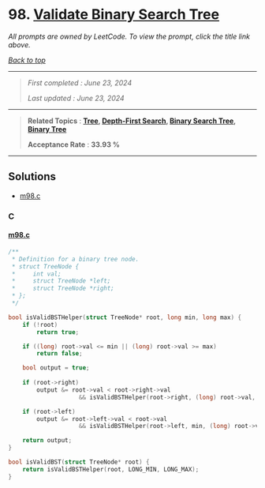 # 98. [Validate Binary Search Tree](<https://leetcode.com/problems/validate-binary-search-tree>)

*All prompts are owned by LeetCode. To view the prompt, click the title link above.*

*[Back to top](<../README.md>)*

------

> *First completed : June 23, 2024*
>
> *Last updated : June 23, 2024*

------

> **Related Topics** : **[Tree](<by_topic/Tree.md>), [Depth-First Search](<by_topic/Depth-First Search.md>), [Binary Search Tree](<by_topic/Binary Search Tree.md>), [Binary Tree](<by_topic/Binary Tree.md>)**
>
> **Acceptance Rate** : **33.93 %**

------

## Solutions

- [m98.c](<../my-submissions/m98.c>)
### C
#### [m98.c](<../my-submissions/m98.c>)
```C
/**
 * Definition for a binary tree node.
 * struct TreeNode {
 *     int val;
 *     struct TreeNode *left;
 *     struct TreeNode *right;
 * };
 */

bool isValidBSTHelper(struct TreeNode* root, long min, long max) {
    if (!root) 
        return true;

    if ((long) root->val <= min || (long) root->val >= max) 
        return false;

    bool output = true;
    
    if (root->right)
        output &= root->val < root->right->val
                    && isValidBSTHelper(root->right, (long) root->val, max);

    if (root->left)
        output &= root->left->val < root->val
                    && isValidBSTHelper(root->left, min, (long) root->val);

    return output;
}

bool isValidBST(struct TreeNode* root) {
    return isValidBSTHelper(root, LONG_MIN, LONG_MAX);
}
```

